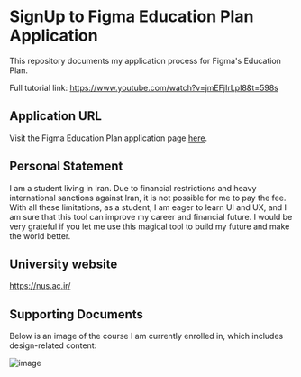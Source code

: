 # SignUp to Figma Education Plan Application

This repository documents my application process for Figma's Education Plan.

Full tutorial link: https://www.youtube.com/watch?v=jmEFjIrLpI8&t=598s

## Application URL

Visit the Figma Education Plan application page [here](https://www.figma.com/education/apply).

## Personal Statement

I am a student living in Iran. Due to financial restrictions and heavy international sanctions against Iran, it is not possible for me to pay the fee. With all these limitations, as a student, I am eager to learn UI and UX, and I am sure that this tool can improve my career and financial future. I would be very grateful if you let me use this magical tool to build my future and make the world better.

## University website

https://nus.ac.ir/

## Supporting Documents

Below is an image of the course I am currently enrolled in, which includes design-related content:

![image](https://github.com/user-attachments/assets/b6d42763-3ae6-471d-be31-ba175a5da23e)

